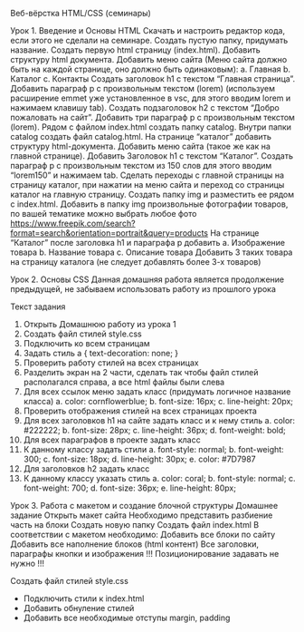Веб-вёрстка HTML/CSS (семинары)

Урок 1. Введение и Основы HTML
Скачать и настроить редактор кода, если этого не сделали на семинаре.
Создать пустую папку, придумать название.
Создать первую html страницу (index.html).
Добавить структуру html документа.
Добавить меню сайта (Меню сайта должно быть на каждой странице, оно должно быть одинаковым): a. Главная b. Каталог c. Контакты
Создать заголовок h1 с текстом “Главная страница”.
Добавить параграф p с произвольным текстом (lorem) (используем расширение emmet уже установленное в vsc, для этого вводим lorem и нажимаем клавишу tab).
Создать подзаголовок h2 с текстом “Добро пожаловать на сайт”.
Добавить три параграф p с произвольным текстом (lorem).
Рядом с файлом index.html создать папку catalog.
Внутри папки catalog создать файл catalog.html.
На странице “каталог” добавить структуру html-документа.
Добавить меню сайта (такое же как на главной странице).
Добавить Заголовок h1 с текстом “Каталог”.
Создать параграф p с произвольным текстом из 150 слов для этого вводим “lorem150” и нажимаем tab.
Сделать переходы с главной страницы на страницу каталог, при нажатии на меню сайта и переход со страницы каталог на главную страницу.
Создать папку img и разместить ее рядом с index.html.
Добавить в папку img произвольные фотографии товаров, по вашей тематике можно выбрать любое фото https://www.freepik.com/search?format=search&orientation=portrait&query=products
На странице “Каталог” после заголовка h1 и параграфа p добавить a. Изображение товара b. Название товара c. Описание товара
Добавить 3 таких товара на страницу каталога (не следует добавлять более 3-х товаров)

Урок 2. Основы CSS
Данная домашняя работа является продолжение предыдущей, не забываем использовать работу из прошлого урока

Текст задания
1. Открыть Домашнюю работу из урока 1
2. Создать файл стилей style.css
3. Подключить ко всем страницам
4. Задать стиль
a {
text-decoration: none;
}
5. Проверить работу стилей на всех страницах
6. Разделить экран на 2 части, сделать так чтобы файл стилей располагался справа, а все html файлы были слева
7. Для всех ссылок меню задать класс (придумать логичное название класса)
a. color: cornflowerblue;
b. font-size: 16px;
c. line-height: 20px;
8. Проверить отображения стилей на всех страницах проекта
9. Для всех заголовков h1 на сайте задать класс и к нему стиль
a. color: #222222;
b. font-size: 28px;
c. line-height: 36px;
d. font-weight: bold;
10. Для всех параграфов в проекте задать класс
11. К данному классу задать стили
a. font-style: normal;
b. font-weight: 300;
c. font-size: 18px;
d. line-height: 30px;
e. color: #7D7987
12. Для заголовков h2 задать класс
13. К данному классу указать стиль
a. color: coral;
b. font-style: normal;
c. font-weight: 700;
d. font-size: 36px;
e. line-height: 80px;

Урок 3. Работа с макетом и создание блочной структуры
Домашнее задание
Открыть макет сайта
Необходимо представить разбиение часть на блоки
Создать новую папку
Создать файл index.html
В соответствии с макетом необходимо:
Добавить все блоки по сайту
Добавить все наполнение блоков (html контент)
Все заголовки, параграфы кнопки и изображения
!!! Позиционирование задавать не нужно !!!

Создать файл стилей style.css

* Подключить стили к index.html
* Добавить обнуление стилей
* Добавить все необходимые отступы margin, padding
